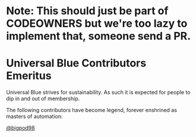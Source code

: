 # Note: This should just be part of CODEOWNERS but we're too lazy to implement that, someone send a PR. 

# Universal Blue Contributors Emeritus

Universal Blue strives for sustainability. As such it is expected for people to dip in and out of membership. 

The following contributors have become legend, forever enshrined as masters of automation: 

[@bigpod98](https://github.com/bigpod98)

